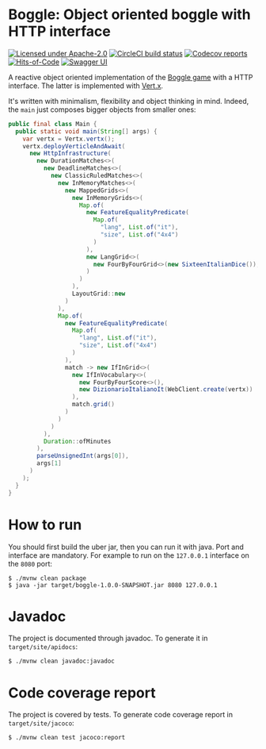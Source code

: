 # Boggle: Object oriented boggle with HTTP interface

[![Licensed under Apache-2.0](https://img.shields.io/github/license/raffaeleflorio/boggle)](https://raw.githubusercontent.com/raffaeleflorio/boggle/main/LICENSE)
[![CircleCI build status](https://img.shields.io/circleci/build/github/raffaeleflorio/boggle/main?label=circleci)](https://circleci.com/gh/raffaeleflorio/boggle/)
[![Codecov reports](https://img.shields.io/codecov/c/github/raffaeleflorio/boggle)](https://codecov.io/gh/raffaeleflorio/boggle)
[![Hits-of-Code](https://hitsofcode.com/github/raffaeleflorio/boggle?branch=main)](https://hitsofcode.com/github/raffaeleflorio/boggle/view?branch=main)
[![Swagger UI](https://img.shields.io/swagger/valid/3.0?specUrl=https%3A%2F%2Fraw.githubusercontent.com%2Fraffaeleflorio%2Fboggle%2Fmain%2Fsrc%2Fmain%2Fresources%2Fopenapi.yml)](https://petstore.swagger.io/?url=https://raw.githubusercontent.com/raffaeleflorio/boggle/main/src/main/resources/openapi.yml)

A reactive object oriented implementation of the [Boggle game](https://en.wikipedia.org/wiki/Boggle) with a HTTP
interface. The latter is implemented with [Vert.x](https://vertx.io).

It's written with minimalism, flexibility and object thinking in mind. Indeed, the `main` just composes bigger objects
from smaller ones:

```java
public final class Main {
  public static void main(String[] args) {
    var vertx = Vertx.vertx();
    vertx.deployVerticleAndAwait(
      new HttpInfrastructure(
        new DurationMatches<>(
          new DeadlineMatches<>(
            new ClassicRuledMatches<>(
              new InMemoryMatches<>(
                new MappedGrids<>(
                  new InMemoryGrids<>(
                    Map.of(
                      new FeatureEqualityPredicate(
                        Map.of(
                          "lang", List.of("it"),
                          "size", List.of("4x4")
                        )
                      ),
                      new LangGrid<>(
                        new FourByFourGrid<>(new SixteenItalianDice()), "it"
                      )
                    )
                  ),
                  LayoutGrid::new
                )
              ),
              Map.of(
                new FeatureEqualityPredicate(
                  Map.of(
                    "lang", List.of("it"),
                    "size", List.of("4x4")
                  )
                ),
                match -> new IfInGrid<>(
                  new IfInVocabulary<>(
                    new FourByFourScore<>(),
                    new DizionarioItalianoIt(WebClient.create(vertx))
                  ),
                  match.grid()
                )
              )
            )
          ),
          Duration::ofMinutes
        ),
        parseUnsignedInt(args[0]),
        args[1]
      )
    );
  }
}
```

# How to run

You should first build the uber jar, then you can run it with java. Port and interface are mandatory. For example to run
on the `127.0.0.1` interface on the `8080` port:

```shell
$ ./mvnw clean package
$ java -jar target/boggle-1.0.0-SNAPSHOT.jar 8080 127.0.0.1
```

# Javadoc

The project is documented through javadoc. To generate it in `target/site/apidocs`:

```shell
$ ./mvnw clean javadoc:javadoc
```

# Code coverage report

The project is covered by tests. To generate code coverage report in `target/site/jacoco`:

```shell
$ ./mvnw clean test jacoco:report
```
